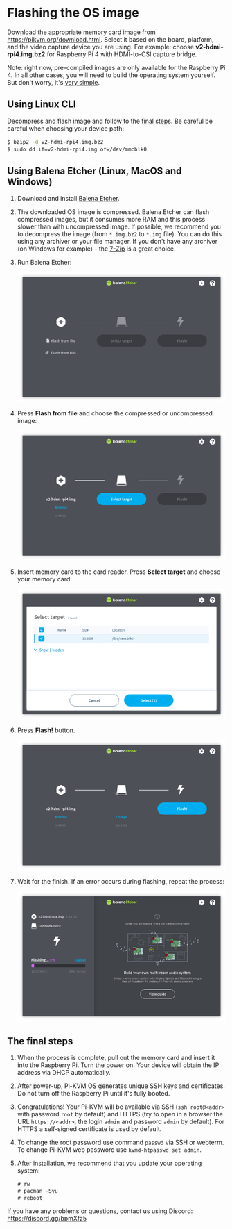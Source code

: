 # Flashing the OS image
Download the appropriate memory card image from https://pikvm.org/download.html. Select it based on the board, platform, and the video capture device you are using. For example: choose **v2-hdmi-rpi4.img.bz2** for Raspberry Pi 4 with HDMI-to-CSI capture bridge.

Note: right now, pre-compiled images are only available for the Raspberry Pi 4. In all other cases, you will need to build the operating system yourself. But don't worry, it's [very simple](building_os.md).


## Using Linux CLI
Decompress and flash image and follow to the [final steps](#the-final-steps). Be careful be careful when choosing your device path:
```bash
$ bzip2 -d v2-hdmi-rpi4.img.bz2
$ sudo dd if=v2-hdmi-rpi4.img of=/dev/mmcblk0
```


## Using Balena Etcher (Linux, MacOS and Windows)
1. Download and install [Balena Etcher](https://www.balena.io/etcher).

2. The downloaded OS image is compressed. Balena Etcher can flash compressed images, but it consumes more RAM and this process slower than with uncompressed image. If possible, we recommend you to decompress the image (from `*.img.bz2` to `*.img` file). You can do this using any archiver or your file manager. If you don't have any archiver (on Windows for example) - the [7-Zip](https://www.7-zip.org) is a great choice.

3. Run Balena Etcher:

    <img src="../img/balena-1.png" alt="drawing" height="300"/>

4. Press **Flash from file** and choose the compressed or uncompressed image:

    <img src="../img/balena-2.png" alt="drawing" height="300"/>

5. Insert memory card to the card reader. Press **Select target** and choose your memory card:

    <img src="../img/balena-3.png" alt="drawing" height="300"/>

6. Press **Flash!** button.

    <img src="../img/balena-4.png" alt="drawing" height="300"/>

7. Wait for the finish. If an error occurs during flashing, repeat the process:

    <img src="../img/balena-5.png" alt="drawing" height="300"/>


## The final steps
1. When the process is complete, pull out the memory card and insert it into the Raspberry Pi. Turn the power on. Your device will obtain the IP address via DHCP automatically.

2. After power-up, Pi-KVM OS generates unique SSH keys and certificates. Do not turn off the Raspberry Pi until it's fully booted.

3. Congratulations! Your Pi-KVM will be available via SSH (`ssh root@<addr>` with password `root` by default) and HTTPS (try to open in a browser the URL `https://<addr>`, the login `admin` and password `admin` by default). For HTTPS a self-signed certificate is used by default.

4. To change the root password use command `passwd` via SSH or webterm. To change Pi-KVM web password use `kvmd-htpasswd set admin`.

5. After installation, we recommend that you update your operating system:
    ```shell
    # rw
    # pacman -Syu
    # reboot
    ```

If you have any problems or questions, contact us using Discord: https://discord.gg/bpmXfz5
